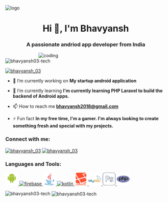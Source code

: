 ![logo]()
<h1 align="center">Hi 👋, I'm Bhavyansh</h1>
<h3 align="center">A passionate andriod app developer from India</h3>
<img align="right" alt="coding" width="400" src="https://i.pinimg.com/originals/13/d6/de/13d6dea6c65cdddba630759819340ce1.gif">
<p align="left"> <img src="https://komarev.com/ghpvc/?username=bhavyansh03-tech&label=Profile%20views&color=0e75b6&style=flat" alt="bhavyansh03-tech" /> </p>

<p align="left"> <a href="https://twitter.com/bhavyansh_03" target="blank"><img src="https://img.shields.io/twitter/follow/bhavyansh_03?logo=twitter&style=for-the-badge" alt="bhavyansh_03" /></a> </p>

- 🔭 I’m currently working on **My startup android application**

- 🌱 I’m currently learning **I'm currently learning PHP Laravel to build the backend of Android apps.**

- 📫 How to reach me **bhavyansh2018@gmail.com**

- ⚡ Fun fact **In my free time, I'm a gamer. I'm always looking to create something fresh and special with my projects.**

<h3 align="left">Connect with me:</h3>
<p align="left">
<a href="https://twitter.com/bhavyansh_03" target="blank"><img align="center" src="https://raw.githubusercontent.com/rahuldkjain/github-profile-readme-generator/master/src/images/icons/Social/twitter.svg" alt="bhavyansh_03" height="30" width="40" /></a>
<a href="https://instagram.com/bhavyansh_03" target="blank"><img align="center" src="https://raw.githubusercontent.com/rahuldkjain/github-profile-readme-generator/master/src/images/icons/Social/instagram.svg" alt="bhavyansh_03" height="30" width="40" /></a>
</p>

<h3 align="left">Languages and Tools:</h3>
<p align="left"> <a href="https://developer.android.com" target="_blank" rel="noreferrer"> <img src="https://raw.githubusercontent.com/devicons/devicon/master/icons/android/android-original-wordmark.svg" alt="android" width="40" height="40"/> </a> <a href="https://firebase.google.com/" target="_blank" rel="noreferrer"> <img src="https://www.vectorlogo.zone/logos/firebase/firebase-icon.svg" alt="firebase" width="40" height="40"/> </a> <a href="https://www.java.com" target="_blank" rel="noreferrer"> <img src="https://raw.githubusercontent.com/devicons/devicon/master/icons/java/java-original.svg" alt="java" width="40" height="40"/> </a> <a href="https://kotlinlang.org" target="_blank" rel="noreferrer"> <img src="https://www.vectorlogo.zone/logos/kotlinlang/kotlinlang-icon.svg" alt="kotlin" width="40" height="40"/> </a> <a href="https://laravel.com/" target="_blank" rel="noreferrer"> <img src="https://raw.githubusercontent.com/devicons/devicon/master/icons/laravel/laravel-plain-wordmark.svg" alt="laravel" width="40" height="40"/> </a> <a href="https://www.mysql.com/" target="_blank" rel="noreferrer"> <img src="https://raw.githubusercontent.com/devicons/devicon/master/icons/mysql/mysql-original-wordmark.svg" alt="mysql" width="40" height="40"/> </a> <a href="https://www.photoshop.com/en" target="_blank" rel="noreferrer"> <img src="https://raw.githubusercontent.com/devicons/devicon/master/icons/photoshop/photoshop-line.svg" alt="photoshop" width="40" height="40"/> </a> <a href="https://www.php.net" target="_blank" rel="noreferrer"> <img src="https://raw.githubusercontent.com/devicons/devicon/master/icons/php/php-original.svg" alt="php" width="40" height="40"/> </a> </p>

<p><img align="left" src="https://github-readme-stats.vercel.app/api/top-langs?username=bhavyansh03-tech&show_icons=true&locale=en&layout=compact" alt="bhavyansh03-tech" /></p>

<p>&nbsp;<img align="center" src="https://github-readme-stats.vercel.app/api?username=bhavyansh03-tech&show_icons=true&locale=en" alt="bhavyansh03-tech" /></p>
